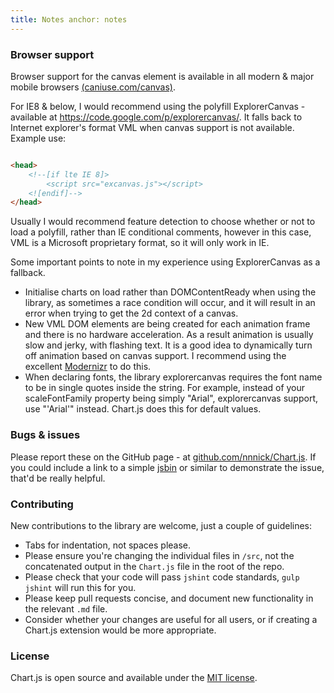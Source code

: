 ```yaml
---
title: Notes anchor: notes
---
```


### Browser support

Browser support for the canvas element is available in all modern & major mobile
browsers <a href="http://caniuse.com/canvas" target="_blank">(caniuse.com/canvas)</a>.

For IE8 & below, I would recommend using the polyfill ExplorerCanvas - available
at <a href="https://code.google.com/p/explorercanvas/" target="_blank">https://code.google.com/p/explorercanvas/</a>. It
falls back to Internet explorer's format VML when canvas support is not available. Example use:

```html

<head>
    <!--[if lte IE 8]>
        <script src="excanvas.js"></script>
    <![endif]-->
</head>
```

Usually I would recommend feature detection to choose whether or not to load a polyfill, rather than IE conditional
comments, however in this case, VML is a Microsoft proprietary format, so it will only work in IE.

Some important points to note in my experience using ExplorerCanvas as a fallback.

- Initialise charts on load rather than DOMContentReady when using the library, as sometimes a race condition will
  occur, and it will result in an error when trying to get the 2d context of a canvas.
- New VML DOM elements are being created for each animation frame and there is no hardware acceleration. As a result
  animation is usually slow and jerky, with flashing text. It is a good idea to dynamically turn off animation based on
  canvas support. I recommend using the excellent <a href="http://modernizr.com/" target="_blank">Modernizr</a> to do
  this.
- When declaring fonts, the library explorercanvas requires the font name to be in single quotes inside the string. For
  example, instead of your scaleFontFamily property being simply "Arial", explorercanvas support, use "'Arial'" instead.
  Chart.js does this for default values.

### Bugs & issues

Please report these on the GitHub page - at <a href="https://github.com/nnnick/Chart.js" target="_blank">
github.com/nnnick/Chart.js</a>. If you could include a link to a simple <a href="http://jsbin.com/" target="_blank">
jsbin</a> or similar to demonstrate the issue, that'd be really helpful.

### Contributing

New contributions to the library are welcome, just a couple of guidelines:

- Tabs for indentation, not spaces please.
- Please ensure you're changing the individual files in `/src`, not the concatenated output in the `Chart.js` file in
  the root of the repo.
- Please check that your code will pass `jshint` code standards, `gulp jshint` will run this for you.
- Please keep pull requests concise, and document new functionality in the relevant `.md` file.
- Consider whether your changes are useful for all users, or if creating a Chart.js extension would be more appropriate.

### License

Chart.js is open source and available under the <a href="http://opensource.org/licenses/MIT" target="_blank">MIT
license</a>.